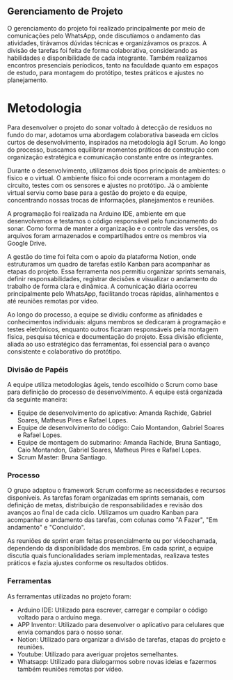 
## Gerenciamento de Projeto

O gerenciamento do projeto foi realizado principalmente por meio de comunicações pelo WhatsApp, onde discutíamos o andamento das atividades, tirávamos dúvidas técnicas e organizávamos os prazos. A divisão de tarefas foi feita de forma colaborativa, considerando as habilidades e disponibilidade de cada integrante. Também realizamos encontros presenciais períodicos, tanto na faculdade quanto em espaços de estudo, para montagem do protótipo, testes práticos e ajustes no planejamento.

# Metodologia

Para desenvolver o projeto do sonar voltado à detecção de resíduos no fundo do mar, adotamos uma abordagem colaborativa baseada em ciclos curtos de desenvolvimento, inspirados na metodologia ágil Scrum. Ao longo do processo, buscamos equilibrar momentos práticos de construção com organização estratégica e comunicação constante entre os integrantes.

Durante o desenvolvimento, utilizamos dois tipos principais de ambientes: o físico e o virtual. O ambiente físico foi onde ocorreram a montagem do circuito, testes com os sensores e ajustes no protótipo. Já o ambiente virtual serviu como base para a gestão do projeto e da equipe, concentrando nossas trocas de informações, planejamentos e reuniões.

A programação foi realizada na Arduino IDE, ambiente em que desenvolvemos e testamos o código responsável pelo funcionamento do sonar. Como forma de manter a organização e o controle das versões, os arquivos foram armazenados e compartilhados entre os membros via Google Drive.

A gestão do time foi feita com o apoio da plataforma Notion, onde estruturamos um quadro de tarefas estilo Kanban para acompanhar as etapas do projeto. Essa ferramenta nos permitiu organizar sprints semanais, definir responsabilidades, registrar decisões e visualizar o andamento do trabalho de forma clara e dinâmica. A comunicação diária ocorreu principalmente pelo WhatsApp, facilitando trocas rápidas, alinhamentos e até reuniões remotas por vídeo.

Ao longo do processo, a equipe se dividiu conforme as afinidades e conhecimentos individuais: alguns membros se dedicaram à programação e testes eletrônicos, enquanto outros ficaram responsáveis pela montagem física, pesquisa técnica e documentação do projeto. Essa divisão eficiente, aliada ao uso estratégico das ferramentas, foi essencial para o avanço consistente e colaborativo do protótipo.

### Divisão de Papéis

A equipe utiliza metodologias ágeis, tendo escolhido o Scrum como base para definição do processo de desenvolvimento. A equipe está organizada da seguinte maneira:

- Equipe de desenvolvimento do aplicativo: Amanda Rachide, Gabriel Soares, Matheus Pires e Rafael Lopes.
- Equipe de desenvolvimento do código: Caio Montandon, Gabriel Soares e Rafael Lopes.
- Equipe de montagem do submarino: Amanda Rachide, Bruna Santiago, Caio Montandon, Gabriel Soares, Matheus Pires e Rafael Lopes.
- Scrum Master: Bruna Santiago. 


### Processo

O grupo adaptou o framework Scrum conforme as necessidades e recursos disponíveis. As tarefas foram organizadas em sprints semanais, com definição de metas, distribuição de responsabilidades e revisão dos avanços ao final de cada ciclo. Utilizamos um quadro Kanban para acompanhar o andamento das tarefas, com colunas como "A Fazer", "Em andamento" e "Concluído".

As reuniões de sprint eram feitas presencialmente ou por videochamada, dependendo da disponibilidade dos membros. Em cada sprint, a equipe discutia quais funcionalidades seriam implementadas, realizava testes práticos e fazia ajustes conforme os resultados obtidos.

### Ferramentas

As ferramentas utilizadas no projeto foram:

- Arduino IDE: Utilizado para escrever, carregar e compilar o código voltado para o arduíno mega.
- APP Inventor: Utilizado para desenvolver o aplicativo para celulares que envia comandos para o nosso sonar. 
- Notion: Utilizado para organizar a divisão de tarefas, etapas do projeto e reuniões. 
- Youtube: Utilizado para averiguar projetos semelhantes.
- Whatsapp: Utilizado para dialogarmos sobre novas ideias e fazermos também reuniões remotas por vídeo. 
